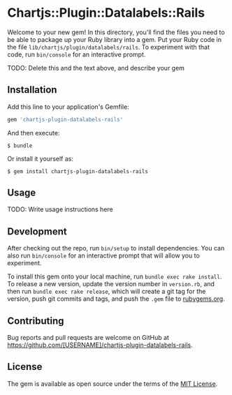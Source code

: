 # Chartjs::Plugin::Datalabels::Rails

Welcome to your new gem! In this directory, you'll find the files you need to be able to package up your Ruby library into a gem. Put your Ruby code in the file `lib/chartjs/plugin/datalabels/rails`. To experiment with that code, run `bin/console` for an interactive prompt.

TODO: Delete this and the text above, and describe your gem

## Installation

Add this line to your application's Gemfile:

```ruby
gem 'chartjs-plugin-datalabels-rails'
```

And then execute:

    $ bundle

Or install it yourself as:

    $ gem install chartjs-plugin-datalabels-rails

## Usage

TODO: Write usage instructions here

## Development

After checking out the repo, run `bin/setup` to install dependencies. You can also run `bin/console` for an interactive prompt that will allow you to experiment.

To install this gem onto your local machine, run `bundle exec rake install`. To release a new version, update the version number in `version.rb`, and then run `bundle exec rake release`, which will create a git tag for the version, push git commits and tags, and push the `.gem` file to [rubygems.org](https://rubygems.org).

## Contributing

Bug reports and pull requests are welcome on GitHub at https://github.com/[USERNAME]/chartjs-plugin-datalabels-rails.

## License

The gem is available as open source under the terms of the [MIT License](https://opensource.org/licenses/MIT).
